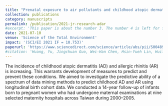 ```yaml
---
title: "Prenatal exposure to air pollutants and childhood atopic dermatitis and allergic rhinitis adopting machine learning approaches: 14-year follow-up birth cohort study"
collection: publications
category: manuscripts
permalink: /publication/2021-jr-research-adar
#excerpt: 'This paper is about the number 3. The number 4 is left for future work.'
date: 2021-07-10
venue: 'Science of the Total Environment'
impact: '(SCI/EI 2021 IF = 10.753)'
paperurl: 'https://www.sciencedirect.com/science/article/abs/pii/S0048969721010494'
#citation: 'Huang, Yu, Jingchuan Guo, Wei-Han Chen, Hsin-Yueh Lin, Huilin Tang, Fei Wang, Hua Xu, and Jiang Bian. "A scoping review of fair machine learning techniques when using real-world data." Journal of Biomedical Informatics (2024): 104622.'
---
```


The incidence of childhood atopic dermatitis (AD) and allergic rhinitis (AR) is increasing. This warrants development of measures to predict and prevent these conditions. We aimed to investigate the predictive ability of a spectrum of data mining methods to predict childhood AD and AR using longitudinal birth cohort data. We conducted a 14-year follow-up of infants born to pregnant women who had undergone maternal examinations at nine selected maternity hospitals across Taiwan during 2000–2005.